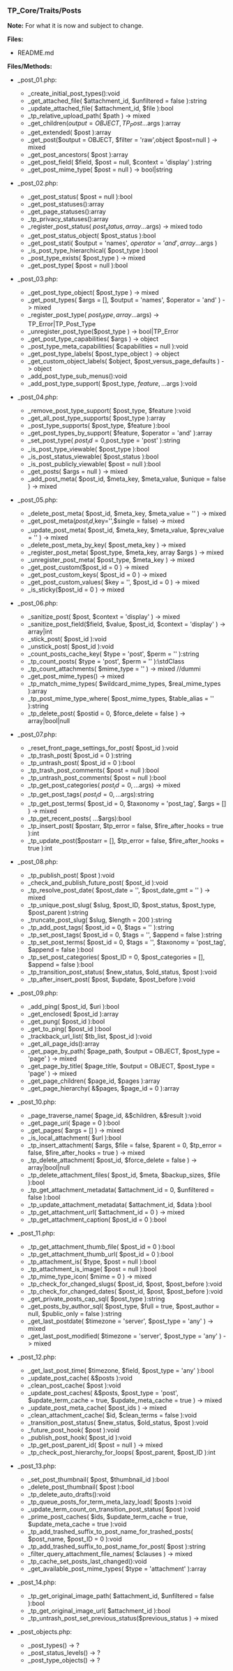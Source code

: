 ### TP_Core/Traits/Posts

**Note:** For what it is now and subject to change. 

**Files:** 
- README.md

**Files/Methods:** 
- _post_01.php: 	
	* _create_initial_post_types():void 
	* _get_attached_file( $attachment_id, $unfiltered = false ):string 
	* _update_attached_file( $attachment_id, $file ):bool 
	* _tp_relative_upload_path( $path ) -> mixed  
	* _get_children($output = OBJECT,TP_Post ...$args ):array 
	* _get_extended( $post ):array 
	* _get_post($output = OBJECT, $filter = 'raw',object $post=null ) -> mixed 
	* _get_post_ancestors( $post ):array 
	* _get_post_field( $field, $post = null, $context = 'display' ):string 
	* _get_post_mime_type( $post = null ) -> bool|string 

- _post_02.php: 	
	* _get_post_status( $post = null ):bool 
	* _get_post_statuses():array 
	* _get_page_statuses():array 
	* _tp_privacy_statuses():array 
	* _register_post_status( $post_status, array ...$args) -> mixed todo
	* _get_post_status_object( $post_status ):bool 
	* _get_post_stati( $output = 'names', $operator = 'and', array ...$args ) 
	* _is_post_type_hierarchical( $post_type ):bool 
	* _post_type_exists( $post_type ) -> mixed 
	* _get_post_type( $post = null ):bool 

- _post_03.php: 	
	* _get_post_type_object( $post_type ) -> mixed  
	* _get_post_types( $args = [], $output = 'names', $operator = 'and' ) -> mixed  
	* _register_post_type( $post_type, array ...$args) -> TP_Error|TP_Post_Type 
	* _unregister_post_type($post_type ) -> bool|TP_Error 
	* _get_post_type_capabilities( $args ) -> object 
	* _post_type_meta_capabilities( $capabilities = null ):void 
	* _get_post_type_labels( $post_type_object ) -> object 
	* _get_custom_object_labels( $object, $post_versus_page_defaults ) -> object 
	* _add_post_type_sub_menus():void 
	* _add_post_type_support( $post_type, $feature, ...$args ):void 

- _post_04.php: 	
	* _remove_post_type_support( $post_type, $feature ):void 
	* _get_all_post_type_supports( $post_type ):array 
	* _post_type_supports( $post_type, $feature ):bool 
	* _get_post_types_by_support( $feature, $operator = 'and' ):array 
	* _set_post_type( $post_id = 0,$post_type = 'post' ):string 
	* _is_post_type_viewable( $post_type ):bool 
	* _is_post_status_viewable( $post_status ):bool 
	* _is_post_publicly_viewable( $post = null ):bool 
	* _get_posts( $args = null ) -> mixed  
	* _add_post_meta( $post_id, $meta_key, $meta_value, $unique = false ) -> mixed  

- _post_05.php: 	
	* _delete_post_meta( $post_id, $meta_key, $meta_value = '' ) -> mixed 
	* _get_post_meta($post_id,$key='',$single = false) -> mixed 
	* _update_post_meta( $post_id, $meta_key, $meta_value, $prev_value = '' ) -> mixed 
	* _delete_post_meta_by_key( $post_meta_key ) -> mixed 
	* _register_post_meta( $post_type, $meta_key, array $args ) -> mixed 
	* _unregister_post_meta( $post_type, $meta_key ) -> mixed 
	* _get_post_custom($post_id = 0 ) -> mixed 
	* _get_post_custom_keys( $post_id = 0 ) -> mixed 
	* _get_post_custom_values( $key = '', $post_id = 0 ) -> mixed 
	* _is_sticky($post_id = 0 ) -> mixed 

- _post_06.php: 	
	* _sanitize_post( $post, $context = 'display' ) -> mixed 
	* _sanitize_post_field($field, $value, $post_id, $context = 'display' ) -> array|int 
	* _stick_post( $post_id ):void 
	* _unstick_post( $post_id ):void 
	* _count_posts_cache_key( $type = 'post', $perm = '' ):string 
	* _tp_count_posts( $type = 'post', $perm = '' ):\stdClass 
	* _tp_count_attachments( $mime_type = '' ) -> mixed //dummi 
	* _get_post_mime_types() -> mixed 
	* _tp_match_mime_types( $wildcard_mime_types, $real_mime_types ):array 
	* _tp_post_mime_type_where( $post_mime_types, $table_alias = '' ):string 
	* _tp_delete_post( $postid = 0, $force_delete = false ) -> array|bool|null

- _post_07.php: 	
	* _reset_front_page_settings_for_post( $post_id ):void 
	* _tp_trash_post( $post_id = 0 ):string 
	* _tp_untrash_post( $post_id = 0 ):bool 
	* _tp_trash_post_comments( $post = null ):bool  
	* _tp_untrash_post_comments( $post = null ):bool 
	* _tp_get_post_categories( $post_id = 0, ...$args) -> mixed 
	* _tp_get_post_tags( $post_id = 0, ...$args):string 
	* _tp_get_post_terms( $post_id = 0, $taxonomy = 'post_tag', $args = [] ) -> mixed 
	* _tp_get_recent_posts( ...$args):bool 
	* _tp_insert_post( $postarr, $tp_error = false, $fire_after_hooks = true ):int 
	* _tp_update_post($postarr = [], $tp_error = false, $fire_after_hooks = true ):int 

- _post_08.php: 	
	* _tp_publish_post( $post ):void 
	* _check_and_publish_future_post( $post_id ):void 
	* _tp_resolve_post_date( $post_date = '', $post_date_gmt = '' ) -> mixed  
	* _tp_unique_post_slug( $slug, $post_ID, $post_status, $post_type, $post_parent ):string 
	* _truncate_post_slug( $slug, $length = 200 ):string 
	* _tp_add_post_tags( $post_id = 0, $tags = '' ):string 
	* _tp_set_post_tags( $post_id = 0, $tags = '', $append = false ):string 
	* _tp_set_post_terms( $post_id = 0, $tags = '', $taxonomy = 'post_tag', $append = false ):bool 
	* _tp_set_post_categories( $post_ID = 0, $post_categories = [], $append = false ):bool 
	* _tp_transition_post_status( $new_status, $old_status, $post ):void 
	* _tp_after_insert_post( $post, $update, $post_before ):void 

- _post_09.php: 	
	* _add_ping( $post_id, $uri ):bool 
	* _get_enclosed( $post_id ):array 
	* _get_pung( $post_id ):bool 
	* _get_to_ping( $post_id ):bool 
	* _trackback_url_list( $tb_list, $post_id ):void 
	* _get_all_page_ids():array 
	* _get_page_by_path( $page_path, $output = OBJECT, $post_type = 'page' ) -> mixed 
	* _get_page_by_title( $page_title, $output = OBJECT, $post_type = 'page' ) -> mixed 
	* _get_page_children( $page_id, $pages ):array 
	* _get_page_hierarchy( &$pages, $page_id = 0 ):array 

- _post_10.php: 	
	* _page_traverse_name( $page_id, &$children, &$result ):void 
	* _get_page_uri( $page = 0 ):bool 
	* _get_pages( $args = [] )  -> mixed
	* _is_local_attachment( $url ):bool 
	* _tp_insert_attachment( $args, $file = false, $parent = 0, $tp_error = false, $fire_after_hooks = true ) -> mixed 
	* _tp_delete_attachment( $post_id, $force_delete = false ) -> array|bool|null 
	* _tp_delete_attachment_files( $post_id, $meta, $backup_sizes, $file ):bool 
	* _tp_get_attachment_metadata( $attachment_id = 0, $unfiltered = false ):bool 
	* _tp_update_attachment_metadata( $attachment_id, $data ):bool 
	* _tp_get_attachment_url( $attachment_id = 0 ) -> mixed 
	* _tp_get_attachment_caption( $post_id = 0 ):bool 

- _post_11.php: 	
	* _tp_get_attachment_thumb_file( $post_id = 0 ):bool 
	* _tp_get_attachment_thumb_url( $post_id = 0 ):bool 
	* _tp_attachment_is( $type, $post = null ):bool 
	* _tp_attachment_is_image( $post = null ):bool 
	* _tp_mime_type_icon( $mime = 0 ) -> mixed  
	* _tp_check_for_changed_slugs( $post_id, $post, $post_before ):void 
	* _tp_check_for_changed_dates( $post_id, $post, $post_before ):void 
	* _get_private_posts_cap_sql( $post_type ):string 
	* _get_posts_by_author_sql( $post_type, $full = true, $post_author = null, $public_only = false ):string 
	* _get_last_postdate( $timezone = 'server', $post_type = 'any' ) -> mixed  
	* _get_last_post_modified( $timezone = 'server', $post_type = 'any' ) -> mixed   

- _post_12.php: 	
	* _get_last_post_time( $timezone, $field, $post_type = 'any' ):bool 
	* _update_post_cache( &$posts ):void 
	* _clean_post_cache( $post ):void 
	* _update_post_caches( &$posts, $post_type = 'post', $update_term_cache = true, $update_meta_cache = true ) -> mixed  
	* _update_post_meta_cache( $post_ids ) -> mixed  
	* _clean_attachment_cache( $id, $clean_terms = false ):void 
	* _transition_post_status( $new_status, $old_status, $post ):void 
	* _future_post_hook( $post ):void 
	* _publish_post_hook( $post_id ):void 
	* _tp_get_post_parent_id( $post = null ) -> mixed  
	* _tp_check_post_hierarchy_for_loops( $post_parent, $post_ID ):int 

- _post_13.php: 	
	* _set_post_thumbnail( $post, $thumbnail_id ):bool 
	* _delete_post_thumbnail( $post ):bool 
	* _tp_delete_auto_drafts():void 
	* _tp_queue_posts_for_term_meta_lazy_load( $posts ):void 
	* _update_term_count_on_transition_post_status( $post ):void 
	* _prime_post_caches( $ids, $update_term_cache = true, $update_meta_cache = true ):void 
	* _tp_add_trashed_suffix_to_post_name_for_trashed_posts( $post_name, $post_ID = 0 ):void 
	* _tp_add_trashed_suffix_to_post_name_for_post( $post ):string 
	* _filter_query_attachment_file_names( $clauses ) -> mixed 
	* _tp_cache_set_posts_last_changed():void 
	* _get_available_post_mime_types( $type = 'attachment' ):array 

- _post_14.php: 	
	* _tp_get_original_image_path( $attachment_id, $unfiltered = false ):bool 
	* _tp_get_original_image_url( $attachment_id ):bool 
	* _tp_untrash_post_set_previous_status($previous_status ) -> mixed  

- _post_objects.php: 	
	* _post_types() -> ?
	* _post_status_levels() -> ? 
	* _post_type_objects() -> ? 
